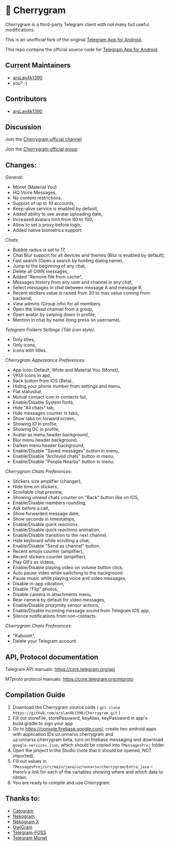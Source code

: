 # 🍒 Cherrygram

Cherrygram is a third-party Telegram client with not many but useful modifications.

This is an unofficial fork of the original [Telegram App for Android](https://github.com/DrKLO/Telegram).

This repo contains the official source code for [Telegram App for Android](https://play.google.com/store/apps/details?id=org.telegram.messenger).

## Current Maintainers

- [arsLan4k1390](https://github.com/arsLan4k1390)
- you? :)

## Contributors

- [arsLan4k1390](https://github.com/arsLan4k1390)


## Discussion

Join the [Cherrygram official channel](https://t.me/cherry_gram)

Join the [Cherrygram official group](https://t.me/cherry_gram_support)

## Changes:

*General:*
- Monet (Material You)
- HQ Voice Messages,
- No content restrictions,
- Support of up to 10 accounts,
- Keep-alive service is enabled by default,
- Added ability to see avatar uploading date,
- Increased avatars limit from 80 to 100,
- Allow to set a proxy before login,
- Added native biometrics support.

*Chats:*
- Bubble radius is set to 17,
- Chat Blur support for all devices and themes (Blur is enabled by default),
- Fast search (Open a search by holding dialog name),
- Jump to the beginning of any chat,
- Delete all OWN messages,
- Added "Remove file from cache",
- Messages history from any user and channel in any chat,
- Select messages in chat between message A and message B,
- Recent stickers value is raised from 20 to max value coming from backend,
- View admins (Group info) for all members,
- Open the linked channel from a group,
- Open avatar by swiping down in profile,
- Mention in chat by name (long press on username).

*Telegram Folders Settings (Tab icon style):*
- Only titles,
- Only icons,
- Icons with titles.

*Cherrygram Appearance Preferences:*
- App Icon: Default, White and Material You (Monet),
- VKUI icons in app,
- Back button from IOS (Beta),
- Hiding your phone number from settings and menu,
- Flat statusbar,
- Mutual contact icon in contacts list,
- Enable/Disable System fonts,
- Hide "All chats" tab,
- Hide messages counter in tabs,
- Show tabs on forward screen,
- Showing ID in profile,
- Showing DC in profile,
- Avatar as menu header background,
- Blur menu header background,
- Darken menu header background,
- Enable/Disable "Saved messages" button in menu,
- Enable/Disable "Archived chats" button in menu,
- Enable/Disable "People Nearby" button in menu.

*Cherrygram Chats Preferences:*
- Stickers size amplifier (changer),
- Hide time on stickers,
- Scrollable chat preview,
- Showing unread chats counter on "Back" button like on IOS,
- Enable/Disable members rounding,
- Ask before a call,
- Show forwarded message date,
- Show seconds in timestamps,
- Enable/Disable quick reactions,
- Enable/Disable quick reactions animation,
- Enable/Disable transition to the next channel,
- Hide keyboard while scrolling a chat,
- Enable/Disable "Send as channel" button,
- Recent emojis counter (amplifier),
- Recent stickers counter (amplifier),
- Play GIFs as videos,
- Enable/Disable playing video on volume button click,
- Auto pause video while switching to the background
- Pause music while playing voice and video messages,
- Disable in-app vibration,
- Disable "Flip" photos,
- Disable camera in attachments menu,
- Rear camera by default for video messages,
- Enable/Disable proxymity sensor actions,
- Enable/Disable incoming message sound from Telegram IOS app,
- Silence notifications from non-contacts.

*Cherrygram Chats Preferences:*
- "Kaboom",
- Delete your Telegram account.


## API, Protocol documentation

Telegram API manuals: https://core.telegram.org/api

MTproto protocol manuals: https://core.telegram.org/mtproto


## Compilation Guide

1. Download the Cherrygram source code ( `git clone https://github.com/arslan4k1390/Cherrygram.git` )
1. Fill out storeFile, storePassword, keyAlias, keyPassword in app's build.gradle to sign your app
1. Go to https://console.firebase.google.com/, create two android apps with application IDs uz.unnarsx.cherrygram and uz.unnarsx.cherrygram.beta, turn on firebase messaging and download `google-services.json`, which should be copied into `TMessagesProj` folder.
1. Open the project in the Studio (note that it should be opened, NOT imported).
1. Fill out values in `TMessagesProj/src/main/java/uz/unnarsx/cherrygram/Extra.java` – there’s a link for each of the variables showing where and which data to obtain.
1. You are ready to compile and use Cherrygram.


## Thanks to:
- [Catogram](https://github.com/Catogram/Catogram)
- [Nekogram](https://gitlab.com/Nekogram/Nekogram)
- [Nekogram X](https://github.com/NekoX-Dev/NekoX)
- [OwlGram](https://github.com/OwlGramDev/OwlGram)
- [Telegram-FOSS](https://github.com/Telegram-FOSS-Team/Telegram-FOSS)
- [Telegram Monet](https://github.com/c3r5b8/Telegram-Monet)
